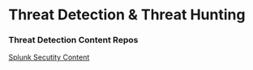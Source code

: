 # Threat Detection & Threat Hunting

### Threat Detection Content Repos

[Splunk Secutity Content](https://github.com/splunk/security_content)
